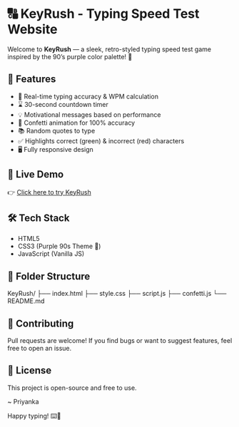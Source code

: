 # 🔠 KeyRush - Typing Speed Test Website

Welcome to **KeyRush** — a sleek, retro-styled typing speed test game inspired by the 90’s purple color palette! 💜

## 🚀 Features

- 🎯 Real-time typing accuracy & WPM calculation  
- ⌛ 30-second countdown timer  
- 💡 Motivational messages based on performance  
- 🎉 Confetti animation for 100% accuracy  
- 📚 Random quotes to type  
- ✅ Highlights correct (green) & incorrect (red) characters  
- 🖥️ Fully responsive design

## 🔗 Live Demo

👉 [Click here to try KeyRush](https://rpriyanka17.github.io/KeyRush/)

## 🛠️ Tech Stack

- HTML5  
- CSS3 (Purple 90s Theme 🎨)  
- JavaScript (Vanilla JS)

## 📁 Folder Structure
KeyRush/
├── index.html
├── style.css
├── script.js
├── confetti.js
└── README.md


## 🤝 Contributing

Pull requests are welcome! If you find bugs or want to suggest features, feel free to open an issue.

## 📄 License

This project is open-source and free to use.

~ Priyanka

Happy typing! ⌨️💜

